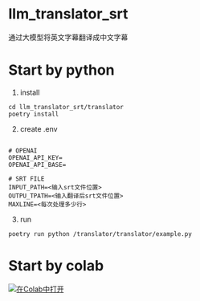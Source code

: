 # llm_translator_srt
通过大模型将英文字幕翻译成中文字幕



# Start by python 
1. install 
```
cd llm_translator_srt/translator
poetry install 
```
2. create .env 
```

# OPENAI
OPENAI_API_KEY=
OPENAI_API_BASE=

# SRT FILE
INPUT_PATH=<输入srt文件位置>
OUTPU_TPATH=<输入翻译后srt文件位置>
MAXLINE=<每次处理多少行>
```
3. run 
```
poetry run python /translator/translator/example.py
```
# Start by colab

[![在Colab中打开](https://colab.research.google.com/assets/colab-badge.svg)](https://colab.research.google.com/drive/1ApDWPjf37OiioTKWreYxemYAC7APHs7D?usp=drive_link)
